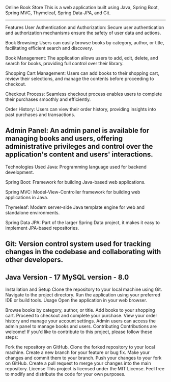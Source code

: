 Online Book Store
This is a web application built using Java, Spring Boot, Spring MVC, Thymeleaf, Spring Data JPA, and Git.

----------------------------------------------------------------------------------------------------------------------------------

Features
User Authentication and Authorization: Secure user authentication and authorization mechanisms ensure the safety of user data and actions.

Book Browsing: Users can easily browse books by category, author, or title, facilitating efficient search and discovery.

Book Management: The application allows users to add, edit, delete, and search for books, providing full control over their library.

Shopping Cart Management: Users can add books to their shopping cart, review their selections, and manage the contents before proceeding to checkout.

Checkout Process: Seamless checkout process enables users to complete their purchases smoothly and efficiently.

Order History: Users can view their order history, providing insights into past purchases and transactions.

Admin Panel: An admin panel is available for managing books and users, offering administrative privileges and control over the application's content and users' interactions.
-------------------------------------------------------------------------------------------------------------------------------------------------------------------------------


Technologies Used
Java: Programming language used for backend development.

Spring Boot: Framework for building Java-based web applications.

Spring MVC: Model-View-Controller framework for building web applications in Java.

Thymeleaf: Modern server-side Java template engine for web and standalone environments.

Spring Data JPA: Part of the larger Spring Data project, it makes it easy to implement JPA-based repositories.

Git: Version control system used for tracking changes in the codebase and collaborating with other developers.
--------------------------------------------------------------------------------------------------------------------------------------------------------------------------------
Java Version  - 17
MySQL version - 8.0
----------------------------------------------------------------------------------------------------------------------------------------------------------------------------------
Installation and Setup
Clone the repository to your local machine using Git.
Navigate to the project directory.
Run the application using your preferred IDE or build tools.
Usage
Open the application in your web browser.

Browse books by category, author, or title.
Add books to your shopping cart.
Proceed to checkout and complete your purchase.
View your order history and manage your account settings.
Admin users can access the admin panel to manage books and users.
Contributing
Contributions are welcome! If you'd like to contribute to this project, please follow these steps:

Fork the repository on GitHub.
Clone the forked repository to your local machine.
Create a new branch for your feature or bug fix.
Make your changes and commit them to your branch.
Push your changes to your fork on GitHub.
Create a pull request to merge your changes into the main repository.
License
This project is licensed under the MIT License. Feel free to modify and distribute the code for your own purposes.





